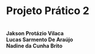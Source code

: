 <b><h1>Projeto Prático 2 </h1><b/> <br/>
Jakson Protázio Vilaca <br/>
Lucas Sarmento De Araújo <br/>
Nadine da Cunha Brito
